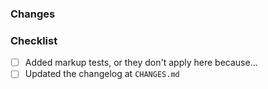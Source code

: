 <!--- Provide a general summary of your changes in the Title above -->

<!-- Please link to a related issue below. -->
<!-- ie, `Resolves #1234`, etc... so GitHub can magically link it -->

### Changes
<!--- Describe your changes -->

### Checklist
- [ ] Added markup tests, or they don't apply here because...
- [ ] Updated the changelog at `CHANGES.md`
